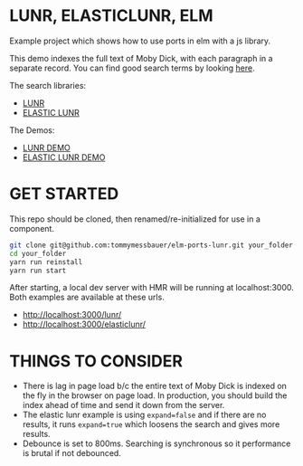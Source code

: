 # LUNR, ELASTICLUNR, ELM

Example project which shows how to use ports in elm with a js library. 

This demo indexes the full text of Moby Dick, with each paragraph in a separate record. You can find good search terms by looking [here](https://www.gutenberg.org/files/2701/2701-h/2701-h.htm).

The search libraries:

* [LUNR](https://lunrjs.com/)
* [ELASTIC LUNR](http://elasticlunr.com/)

The Demos:

* [LUNR DEMO](https://tommymessbauer.github.io/elm-ports-lunr/docs/lunr/index.html)
* [ELASTIC LUNR DEMO](https://tommymessbauer.github.io/elm-ports-lunr/docs/elasticlunr/index.html)


# GET STARTED

This repo should be cloned, then renamed/re-initialized for use in a component.

```bash
git clone git@github.com:tommymessbauer/elm-ports-lunr.git your_folder
cd your_folder
yarn run reinstall
yarn run start
```

After starting, a local dev server with HMR will be running at localhost:3000. Both examples are available at these urls.

* [http://localhost:3000/lunr/](http://localhost:3000/lunr/)
* [http://localhost:3000/elasticlunr/](http://localhost:3000/elasticlunr/)


# THINGS TO CONSIDER

* There is lag in page load b/c the entire text of Moby Dick is indexed on the fly in the browser on page load. In production, you should build the index ahead of time and send it down from the server.
* The elastic lunr example is using `expand=false` and if there are no results, it runs `expand=true` which loosens the search and gives more results. 
* Debounce is set to 800ms. Searching is synchronous so it performance is brutal if not debounced.

